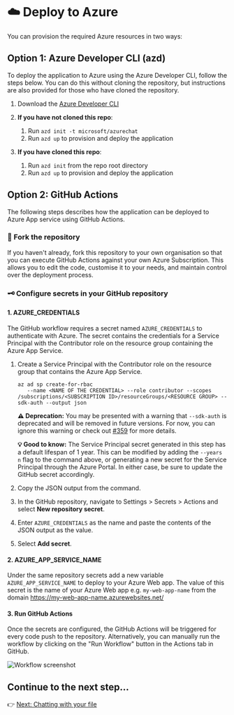 # ☁️ Deploy to Azure

You can provision the required Azure resources in two ways:

## Option 1: Azure Developer CLI (azd)

To deploy the application to Azure using the Azure Developer CLI, follow the steps below. You can do this without cloning the repository, but instructions are also provided for those who have cloned the repository.

1. Download the [Azure Developer CLI](https://learn.microsoft.com/en-us/azure/developer/azure-developer-cli/overview)

2. **If you have not cloned this repo**:

   1. Run `azd init -t microsoft/azurechat`
   2. Run `azd up` to provision and deploy the application

3. **If you have cloned this repo**:
   1. Run `azd init` from the repo root directory
   2. Run `azd up` to provision and deploy the application

## Option 2: GitHub Actions

The following steps describes how the application can be deployed to Azure App service using GitHub Actions.

### 🧬 Fork the repository

If you haven't already, fork this repository to your own organisation so that you can execute GitHub Actions against your own Azure Subscription. This allows you to edit the code, customise it to your needs, and maintain control over the deployment process.

### 🗝️ Configure secrets in your GitHub repository

#### 1. AZURE_CREDENTIALS

The GitHub workflow requires a secret named `AZURE_CREDENTIALS` to authenticate with Azure. The secret contains the credentials for a Service Principal with the Contributor role on the resource group containing the Azure App Service.

1. Create a Service Principal with the Contributor role on the resource group that contains the Azure App Service.
   ```console
   az ad sp create-for-rbac
      --name <NAME OF THE CREDENTIAL> --role contributor --scopes /subscriptions/<SUBSCRIPTION ID>/resourceGroups/<RESOURCE GROUP> --sdk-auth --output json
   ```
   **⚠️ Deprecation:** You may be presented with a warning that `--sdk-auth` is deprecated and will be removed in future versions. For now, you can ignore this warning or check out [#359](https://github.com/microsoft/azurechat/issues/359#issuecomment-2650632190) for more details.
   
   **💡 Good to know:** The Service Principal secret generated in this step has a default lifespan of 1 year. This can be modified by adding the `--years n` flag to the command above, or generating a new secret for the Service Principal through the Azure Portal. In either case, be sure to update the GitHub secret accordingly.
3. Copy the JSON output from the command.
4. In the GitHub repository, navigate to Settings > Secrets > Actions and select **New repository secret**.
5. Enter `AZURE_CREDENTIALS` as the name and paste the contents of the JSON output as the value.
6. Select **Add secret**.

#### 2. AZURE_APP_SERVICE_NAME

Under the same repository secrets add a new variable `AZURE_APP_SERVICE_NAME` to deploy to your Azure Web app. The value of this secret is the name of your Azure Web app e.g. `my-web-app-name` from the domain https://my-web-app-name.azurewebsites.net/

#### 3. Run GitHub Actions

Once the secrets are configured, the GitHub Actions will be triggered for every code push to the repository. Alternatively, you can manually run the workflow by clicking on the "Run Workflow" button in the Actions tab in GitHub.

![Workflow screenshot](/docs/images/runworkflow.png)

## Continue to the next step...

👉 [Next: Chatting with your file](./5-chat-over-file.md)

